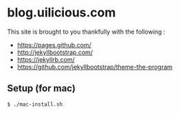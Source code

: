 # blog.uilicious.com

This site is brought to you thankfully with the following :

+ https://pages.github.com/
+ http://jekyllbootstrap.com/
+ https://jekyllrb.com/
+ https://github.com/jekyllbootstrap/theme-the-program

## Setup (for mac)

`$ ./mac-install.sh`
